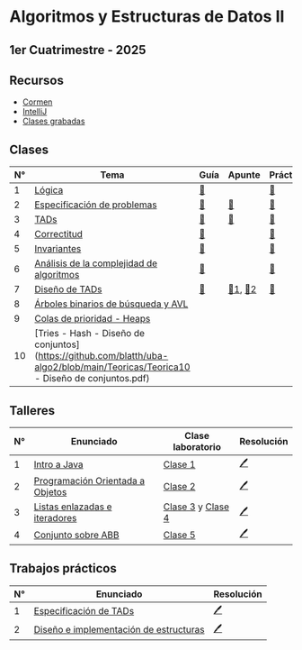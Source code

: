 # Algoritmos y Estructuras de Datos II

## 1er Cuatrimestre - 2025

## Recursos

- [Cormen](https://github.com/blatth/uba-algo2/blob/main/Apuntes/Cormen.pdf)
- [IntelliJ](https://www.jetbrains.com/idea/download/?section=linux)
- [Clases grabadas](https://www.youtube.com/@AED2DCUBA)

## Clases

| N° | Tema                                                                                          | Guía | Apunte | Prácticas |
|-----|----------------------------------------------------------------------------------------------|------|--------|-----------|
| 1   | [Lógica](https://github.com/blatth/uba-algo2/blob/main/Teoricas/Teorica1.pdf) | [📎](https://github.com/blatth/uba-algo2/blob/main/Gu%C3%ADas/Guia1.pdf) | | [📝](https://github.com/blatth/uba-algo2/blob/main/Practicas/Practica1.pdf)
| 2   | [Especificación de problemas](https://github.com/blatth/uba-algo2/blob/main/Teoricas/Teorica2.pdf) | [📎](https://github.com/blatth/uba-algo2/blob/main/Gu%C3%ADas/Guia2.pdf) | [📎](https://github.com/blatth/uba-algo2/blob/main/Apuntes/Especificacion.pdf) | [📝](https://github.com/blatth/uba-algo2/blob/main/Practicas/Practica1.pdf)
| 3   | [TADs](https://github.com/blatth/uba-algo2/blob/main/Teoricas/Teorica3.pdf) | [📎](https://github.com/blatth/uba-algo2/blob/main/Gu%C3%ADas/Guia3.pdf) | [📎](https://github.com/blatth/uba-algo2/blob/main/Apuntes/TADs.pdf) | [📝](https://github.com/blatth/uba-algo2/blob/main/Practicas/Practica2.pdf)
| 4   | [Correctitud](https://github.com/blatth/uba-algo2/blob/main/Teoricas/Teorica4.pdf) | [📎](https://github.com/blatth/uba-algo2/blob/main/Gu%C3%ADas/Guia4.1.pdf) | | [📝](https://github.com/blatth/uba-algo2/blob/main/Practicas/Practica3.pdf)
| 5   | [Invariantes](https://github.com/blatth/uba-algo2/blob/main/Teoricas/Teorica5.pdf) | [📎](https://github.com/blatth/uba-algo2/blob/main/Gu%C3%ADas/Guia4.2.pdf) | | [📝](https://github.com/blatth/uba-algo2/blob/main/Practicas/Practica4.pdf)
| 6   | [Análisis de la complejidad de algoritmos](https://github.com/blatth/uba-algo2/blob/main/Teoricas/Teorica6.pdf) | [📎](https://github.com/blatth/uba-algo2/blob/main/Gu%C3%ADas/Guia5.pdf) | | [📝](https://github.com/blatth/uba-algo2/blob/main/Practicas/Practica5.pdf)
| 7   | [Diseño de TADs](https://github.com/blatth/uba-algo2/blob/main/Teoricas/Teorica7.pdf) | [📎](https://github.com/blatth/uba-algo2/blob/main/Gu%C3%ADas/Guia6.pdf)  |[📎1](https://github.com/blatth/uba-algo2/blob/main/Apuntes/DiseñoTADs.pdf), [📎2](https://github.com/blatth/uba-algo2/blob/main/Apuntes/ModulosBasicos.pdf) | [📝](https://github.com/blatth/uba-algo2/blob/main/Practicas/Practica6.pdf)
| 8   | [Árboles binarios de búsqueda y AVL](https://github.com/blatth/uba-algo2/blob/main/Teoricas/Teorica8.pdf) |  | | 
| 9   | [Colas de prioridad - Heaps](https://github.com/blatth/uba-algo2/blob/main/Teoricas/Teorica9.pdf) |  | | 
| 10  | [Tries - Hash - Diseño de conjuntos](https://github.com/blatth/uba-algo2/blob/main/Teoricas/Teorica10 - Diseño de conjuntos.pdf) |  | | 

## Talleres

| N° |                  Enunciado                       | Clase laboratorio | Resolución |
|----|--------------------------------------------------|-------------------|------------|
| 1  | [Intro a Java](https://github.com/blatth/uba-algo2/blob/main/Laboratorios/Talleres/Enunciados/TallerE1.pdf) | [Clase 1](https://github.com/blatth/uba-algo2/blob/main/Laboratorios/Laboratorio1.pdf) | [🖊️](https://github.com/blatth/uba-algo2/blob/main/Laboratorios/Talleres/Resoluciones/Taller1)
| 2  | [Programación Orientada a Objetos](https://github.com/blatth/uba-algo2/blob/main/Laboratorios/Talleres/Enunciados/TallerE2.pdf) | [Clase 2](https://github.com/blatth/uba-algo2/blob/main/Laboratorios/Laboratorio2.pdf) | [🖊️](https://github.com/blatth/uba-algo2/blob/main/Laboratorios/Talleres/Resoluciones/Taller2)
| 3  | [Listas enlazadas e iteradores](https://github.com/blatth/uba-algo2/blob/main/Laboratorios/Talleres/Enunciados/TallerE3.pdf) | [Clase 3](https://github.com/blatth/uba-algo2/blob/main/Laboratorios/Laboratorio3.2.pdf) y [Clase 4](https://github.com/blatth/uba-algo2/blob/main/Laboratorios/Laboratorio4.pdf) | [🖊️](https://github.com/blatth/uba-algo2/blob/main/Laboratorios/Talleres/Resoluciones/Taller3)
| 4  | [Conjunto sobre ABB](https://github.com/blatth/uba-algo2/blob/main/Laboratorios/Talleres/Enunciados/TallerE4.pdf) | [Clase 5](https://github.com/blatth/uba-algo2/blob/main/Laboratorios/Laboratorio5.pdf) | [🖊️](https://github.com/blatth/uba-algo2/blob/main/Laboratorios/Talleres/Resoluciones/Taller4)

## Trabajos prácticos

| N° |                  Enunciado                       | Resolución |
|----|--------------------------------------------------|------------|
| 1  | [Especificación de TADs](https://github.com/blatth/uba-algo2/blob/main/TPs/TP1/TP1E.pdf) | [🖊️](https://github.com/blatth/uba-algo2/blob/main/TPs/TP1/TP1S.pdf)
| 2  | [Diseño e implementación de estructuras](https://github.com/blatth/uba-algo2/blob/main/TPs/TP2/TP2E.pdf) | [🖊️](https://github.com/blatth/uba-algo2/blob/main/TPs/TP2/Solucion)
